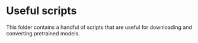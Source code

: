 # Useful scripts

This folder contains a handful of scripts that are useful for downloading and converting pretrained models.